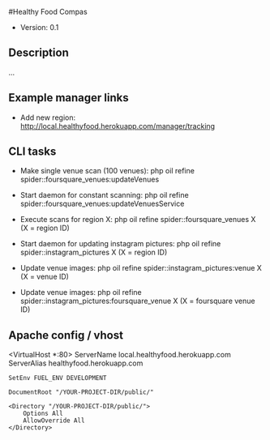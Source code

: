 #Healthy Food Compas

* Version: 0.1

## Description
...


## Example manager links

* Add new region: http://local.healthyfood.herokuapp.com/manager/tracking


## CLI tasks

* Make single venue scan (100 venues): php oil refine spider::foursquare_venues:updateVenues
* Start daemon for constant scanning: php oil refine spider::foursquare_venues:updateVenuesService
* Execute scans for region X: php oil refine spider::foursquare_venues X (X = region ID)

* Start daemon for updating instagram pictures: php oil refine spider::instagram_pictures  X (X = region ID)

* Update venue images: php oil refine spider::instagram_pictures:venue  X (X = venue ID)
* Update venue images: php oil refine spider::instagram_pictures:foursquare_venue  X (X = foursquare venue ID)


## Apache config / vhost

<VirtualHost *:80>
	ServerName local.healthyfood.herokuapp.com
	ServerAlias healthyfood.herokuapp.com

	SetEnv FUEL_ENV DEVELOPMENT

	DocumentRoot "/YOUR-PROJECT-DIR/public/"

	<Directory "/YOUR-PROJECT-DIR/public/">
		Options All
		AllowOverride All
	</Directory>

</VirtualHost>

